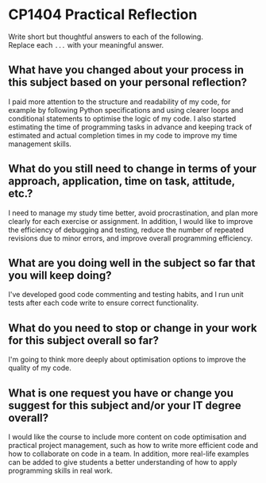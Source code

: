 # CP1404 Practical Reflection

Write short but thoughtful answers to each of the following.  
Replace each `...` with your meaningful answer.

## What have you changed about your process in this subject based on your personal reflection?

I paid more attention to the structure and readability of my code, for example by following Python specifications and 
using clearer loops and conditional statements to optimise the logic of my code. I also started estimating the time of 
programming tasks in advance and keeping track of estimated and actual completion times in my code to improve my time 
management skills.

## What do you still need to change in terms of your approach, application, time on task, attitude, etc.?

I need to manage my study time better, avoid procrastination, and plan more clearly for each exercise or assignment. 
In addition, I would like to improve the efficiency of debugging and testing, reduce the number of repeated revisions 
due to minor errors, and improve overall programming efficiency.

## What are you doing well in the subject so far that you will keep doing?

I've developed good code commenting and testing habits, and I run unit tests after each code write to ensure correct 
functionality.

## What do you need to stop or change in your work for this subject overall so far?

I'm going to think more deeply about optimisation options to improve the quality of my code.

## What is one request you have or change you suggest for this subject and/or your IT degree overall?

I would like the course to include more content on code optimisation and practical project management, such as how to 
write more efficient code and how to collaborate on code in a team. In addition, more real-life examples can be added to
give students a better understanding of how to apply programming skills in real work.
